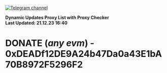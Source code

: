 [![Telegram channel](https://img.shields.io/endpoint?url=https://runkit.io/damiankrawczyk/telegram-badge/branches/master?url=https://t.me/n4z4v0d)](https://t.me/n4z4v0d) 

**Dynamic Updates Proxy List with Proxy Checker**  
**Last Updated: 21.12.23 16:40**

# DONATE (_any evm_) - 0xDEADf12DE9A24b47Da0a43E1bA70B8972F5296F2

